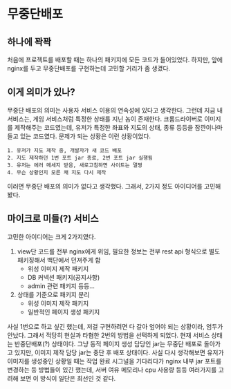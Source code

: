 # 무중단배포
## 하나에 꽉꽉
처음에 프로젝트를 배포할 때는 하나의 패키지에 모든 코드가 들어있었다. 
하지만, 앞에 nginx를 두고 무중단배포를 구현하는데 고민할 거리가 좀 생겼다.


## 이게 의미가 있나?
무중단 배포의 의미는 사용자 서비스 이용의 연속성에 있다고 생각한다.
그런데 지금 내 서비스는, 게임 서비스처럼 특정한 상태를 지닌 놈이 존재한다.
크롬드라이버로 이미지를 제작해주는 코드였는데, 유저가 특정한 좌표와 지도의 상태, 종류 등등을
잠깐이나마 들고 있는 코드였다.
문제가 되는 상황은 이런 상황이었다.

```
1. 유저가 지도 제작 중, 개발자가 새 코드 배포
2. 지도 제작하던 1번 포트 jar 종료, 2번 포트 jar 실행됨
3. 유저는 에러 메세지 받음, 새로고침하면 사이트는 멀쩡
4. 무슨 상황인지 모른 채 지도 다시 제작  
```

이러면 무중단 배포의 의미가 없다고 생각했다.
그래서, 2가지 정도 아이디어를 고민해봤다.

## 마이크로 미들(?) 서비스 
고민한 아이디어는 크게 2가지였다.
1. view단 코드를 전부 nginx에게 위임, 필요한 정보는 전부 rest api 형식으로 별도 패키징해서 백단에서 던져주게 함
    - 위성 이미지 제작 패키지
    - DB 커넥션 패키지(공지사항)
    - admin 관련 패키지 등등...
2. 상태를 기준으로 패키지 분리
    - 위성 이미지 제작 패키지
    - 일반적인 페이지 생성 패키지

사실 1번으로 하고 싶긴 했는데, 저걸 구현하려면 다 갈아 엎어야 되는 상황이라, 엄두가 안났다.
그래서 적당히 현실과 타협한 2번의 방법을 선택하게 되었다.
현재 서비스 상태는 반중단배포(?) 상태이다.
그냥 동적 페이지 생성 담당인 jar는 무중단 배포로 돌아가고 있지만, 이미지 제작 담당 jar는 중단 후 배포 상태이다. 
사실 다시 생각해보면 유저가 이미지를 생성중인 상황일 때는 작업 완료 시그널을 기다리다가 nginx 내부 jar 포트를 변경하는 등 방법들이 있긴 했는데, 서버 여유 메모리나 cpu 사용량 등등 여러가지를 고려해 보면 이 방식이 일단은 최선인 것 같다.